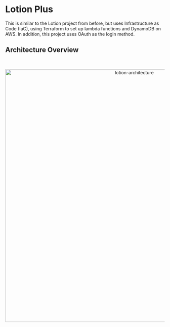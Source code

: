 # Lotion Plus

This is similar to the Lotion project from before, but uses Infrastructure as Code (IaC), using Terraform to set up lambda functions and DynamoDB on AWS. In addition, this project uses OAuth as the login method.

## Architecture Overview

<br/>
<p align="center">
  <img src="https://res.cloudinary.com/mkf/image/upload/v1678683690/ENSF-381/labs/lotion-backedn_djxhiv.svg" alt="lotion-architecture" width="800"/>
</p>
<br/>

